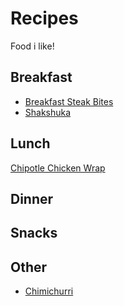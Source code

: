 # Recipes

Food i like!

## Breakfast
- [Breakfast Steak Bites](https://github.com/AlteredAdmin/Recipes/blob/main/Breakfast%20/Breakfast%20Steak%20Bites.md)
- [Shakshuka](https://github.com/AlteredAdmin/Recipes/blob/main/Breakfast%20/Shakshuka.md)


## Lunch
[Chipotle Chicken Wrap](https://github.com/AlteredAdmin/Recipes/blob/main/Lunch/Chipotle%20Chicken%20Wrap.md)

## Dinner

## Snacks

## Other
- [Chimichurri](https://github.com/AlteredAdmin/Recipes/blob/main/Other/Chimichurri.md)
